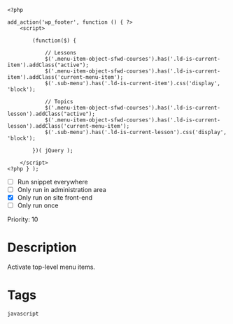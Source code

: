 ```js+php
<?php

add_action('wp_footer', function () { ?>
    <script>
    
        (function($) {
            
            // Lessons
            $('.menu-item-object-sfwd-courses').has('.ld-is-current-item').addClass("active");
            $('.menu-item-object-sfwd-courses').has('.ld-is-current-item').addClass('current-menu-item');
            $('.sub-menu').has('.ld-is-current-item').css('display', 'block');
            
            // Topics
            $('.menu-item-object-sfwd-courses').has('.ld-is-current-lesson').addClass("active");
            $('.menu-item-object-sfwd-courses').has('.ld-is-current-lesson').addClass('current-menu-item');
            $('.sub-menu').has('.ld-is-current-lesson').css('display', 'block');
            
        })( jQuery );

    </script>
<?php } );
```

- [ ] Run snippet everywhere
- [ ] Only run in administration area
- [x] Only run on site front-end
- [ ] Only run once

Priority: 10

# Description
Activate top-level menu items.

# Tags
`javascript`